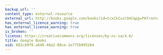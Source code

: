 ```yaml
---
backup_url: ''
content_type: external-resource
external_url: http://books.google.com/books?id=tcxCkIxzCO4C&pg=PAfrontcover
has_external_licence_warning: true
has_external_license_warning: true
is_broken: ''
license: https://creativecommons.org/licenses/by-nc-sa/4.0/
title: Google Books
uid: 602cb9f8-a648-48a2-88ce-1e775b995264
---
```

